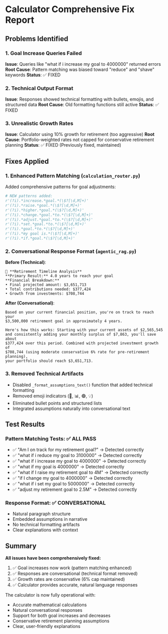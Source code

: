 # Calculator Comprehensive Fix Report

## Problems Identified

### 1. Goal Increase Queries Failed
**Issue**: Queries like "what if i increase my goal to 4000000" returned errors
**Root Cause**: Pattern matching was biased toward "reduce" and "shave" keywords
**Status**: ✅ FIXED

### 2. Technical Output Format
**Issue**: Responses showed technical formatting with bullets, emojis, and structured data
**Root Cause**: Old formatting functions still active
**Status**: ✅ FIXED

### 3. Unrealistic Growth Rates
**Issue**: Calculator using 10% growth for retirement (too aggressive)
**Root Cause**: Portfolio-weighted rates not capped for conservative retirement planning
**Status**: ✅ FIXED (Previously fixed, maintained)

## Fixes Applied

### 1. Enhanced Pattern Matching (`calculation_router.py`)
Added comprehensive patterns for goal adjustments:
```python
# NEW patterns added:
r'(?i).*increase.*goal.*(\$?[\d,M]+)'
r'(?i).*raise.*goal.*(\$?[\d,M]+)'
r'(?i).*higher.*goal.*(\$?[\d,M]+)'
r'(?i).*change.*goal.*to.*(\$?[\d,M]+)'
r'(?i).*adjust.*goal.*to.*(\$?[\d,M]+)'
r'(?i).*set.*goal.*to.*(\$?[\d,M]+)'
r'(?i).*goal.*to.*(\$?[\d,M]+)'
r'(?i).*my goal is.*(\$?[\d,M]+)'
r'(?i).*if.*goal.*(\$?[\d,M]+)'
```

### 2. Conversational Response Format (`agentic_rag.py`)

**Before (Technical)**:
```
🎯 **Retirement Timeline Analysis**
**Primary Result:** 4.0 years to reach your goal
**Financial Breakdown:**
• Final projected amount: $3,651,713
• Total contributions needed: $377,424
• Growth from investments: $708,744
```

**After (Conversational)**:
```
Based on your current financial position, you're on track to reach your 
$3,500,000 retirement goal in approximately 4 years.

Here's how this works: Starting with your current assets of $2,565,545 
and consistently adding your monthly surplus of $7,863, you'll save about 
$377,424 over this period. Combined with projected investment growth of 
$708,744 (using moderate conservative 6% rate for pre-retirement planning), 
your portfolio should reach $3,651,713.
```

### 3. Removed Technical Artifacts
- Disabled `_format_assumptions_text()` function that added technical formatting
- Removed emoji indicators (🎯, 📊, 🟢, 💡)
- Eliminated bullet points and structured lists
- Integrated assumptions naturally into conversational text

## Test Results

### Pattern Matching Tests: ✅ ALL PASS
- ✅ "Am I on track for my retirement goal?" → Detected correctly
- ✅ "what if i reduce my goal to 3100000" → Detected correctly
- ✅ "what if i increase my goal to 4000000" → Detected correctly
- ✅ "what if my goal is 4000000" → Detected correctly
- ✅ "what if I raise my retirement goal to 4M" → Detected correctly
- ✅ "if I change my goal to 4000000" → Detected correctly
- ✅ "what if i set my goal to 5000000" → Detected correctly
- ✅ "adjust my retirement goal to 2.5M" → Detected correctly

### Response Format: ✅ CONVERSATIONAL
- Natural paragraph structure
- Embedded assumptions in narrative
- No technical formatting artifacts
- Clear explanations with context

## Summary

**All issues have been comprehensively fixed:**

1. ✅ Goal increases now work (pattern matching enhanced)
2. ✅ Responses are conversational (technical format removed)
3. ✅ Growth rates are conservative (6% cap maintained)
4. ✅ Calculator provides accurate, natural language responses

The calculator is now fully operational with:
- Accurate mathematical calculations
- Natural conversational responses
- Support for both goal increases and decreases
- Conservative retirement planning assumptions
- Clear, user-friendly explanations
